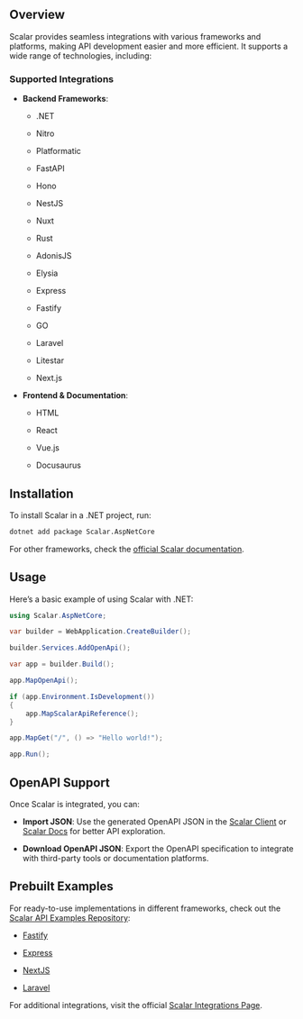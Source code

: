 ## Overview

Scalar provides seamless integrations with various frameworks and platforms, making API development easier and more efficient. It supports a wide range of technologies, including:

### Supported Integrations

- **Backend Frameworks**:
    
    - .NET
        
    - Nitro
        
    - Platformatic
        
    - FastAPI
        
    - Hono
        
    - NestJS
        
    - Nuxt
        
    - Rust
        
    - AdonisJS
        
    - Elysia
        
    - Express
        
    - Fastify
        
    - GO
        
    - Laravel
        
    - Litestar
        
    - Next.js
        
- **Frontend & Documentation**:
    
    - HTML
        
    - React
        
    - Vue.js
        
    - Docusaurus
        

## Installation

To install Scalar in a .NET project, run:

```sh
dotnet add package Scalar.AspNetCore
```

For other frameworks, check the [official Scalar documentation](https://scalar.com/#integrations).

## Usage

Here’s a basic example of using Scalar with .NET:

```csharp
using Scalar.AspNetCore;

var builder = WebApplication.CreateBuilder();

builder.Services.AddOpenApi();

var app = builder.Build();

app.MapOpenApi();

if (app.Environment.IsDevelopment())
{
    app.MapScalarApiReference();
}

app.MapGet("/", () => "Hello world!");

app.Run();
```

## OpenAPI Support

Once Scalar is integrated, you can:

- **Import JSON**: Use the generated OpenAPI JSON in the [Scalar Client](./Scalar%20API%20Client) or [Scalar Docs](./Scalar%20Dashboard) for better API exploration.
    
- **Download OpenAPI JSON**: Export the OpenAPI specification to integrate with third-party tools or documentation platforms.
## Prebuilt Examples

For ready-to-use implementations in different frameworks, check out the [Scalar API Examples Repository](https://github.com/ClementBobin/Api):

- [Fastify](https://github.com/ClementBobin/Api/tree/FastifyPrisma)
    
- [Express](https://github.com/ClementBobin/Api/tree/ExpressPrisma)
    
- [NextJS](https://github.com/ClementBobin/Api/tree/NextJsPrisma)
    
- [Laravel](https://github.com/ClementBobin/Api/tree/Laravel)
    

For additional integrations, visit the official [Scalar Integrations Page](https://scalar.com/#integrations).